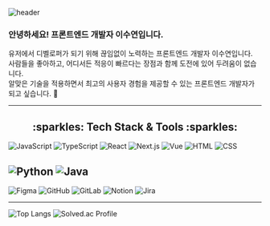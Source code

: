 ![header](https://capsule-render.vercel.app/api?type=waving&color=auto&height=300&section=header&text=LEE%20SUYEON&fontSize=90)
### 안녕하세요! 프론트엔드 개발자 이수연입니다.

유저에서 디벨로퍼가 되기 위해 끊임없이 노력하는 프론트엔드 개발자 이수연입니다.<br/>
사람들을 좋아하고, 어디서든 적응이 빠르다는 장점과 함께 도전에 있어 두려움이 없습니다.<br/>
알맞은 기술을 적용하면서 최고의 사용자 경험을 제공할 수 있는 프론트엔드 개발자가 되고 싶습니다. 🤗<br/>

---

<div align="center">
  <h2>:sparkles: Tech Stack & Tools :sparkles:</h2>
</div>

![JavaScript](https://img.shields.io/badge/JavaScript-F7DF1E?style=for-the-badge&logo=JavaScript&logoColor=white)
![TypeScript](https://img.shields.io/badge/TypeScript-007ACC?style=for-the-badge&logo=typescript&logoColor=white)
![React](https://img.shields.io/badge/React-61DAFB?style=for-the-badge&logo=React&logoColor=white)
![Next.js](https://img.shields.io/badge/Next.js-000000?style=for-the-badge&logo=Next.js&logoColor=white)
![Vue](https://img.shields.io/badge/Vue.js-35495E?style=for-the-badge&logo=vue.js&logoColor=4FC08D)
![HTML](https://img.shields.io/badge/HTML5-E34F26?style=for-the-badge&logo=html5&logoColor=white)
![CSS](https://img.shields.io/badge/CSS3-1572B6?style=for-the-badge&logo=css3&logoColor=white)

![Python](https://img.shields.io/badge/Python-3776AB?style=for-the-badge&logo=python&logoColor=white)
![Java](https://img.shields.io/badge/java-007396?style=for-the-badge&logo=OpenJDK&logoColor=white)
---
![Figma](https://img.shields.io/badge/Figma-F24E1E?style=for-the-badge&logo=figma&logoColor=white)
![GitHub](https://img.shields.io/badge/GitHub-100000?style=for-the-badge&logo=github&logoColor=white)
![GitLab](https://img.shields.io/badge/GitLab-330F63?style=for-the-badge&logo=gitlab&logoColor=white)
![Notion](https://img.shields.io/badge/Notion-%23000000.svg?style=for-the-badge&logo=notion&logoColor=white)
![Jira](https://img.shields.io/badge/Jira-0052CC?style=for-the-badge&logo=Jira&logoColor=white)

---

![Top Langs](https://github-readme-stats.vercel.app/api/top-langs/?username=bagoye&layout=compact)
![Solved.ac Profile](http://mazassumnida.wtf/api/v2/generate_badge?boj=yii98)
